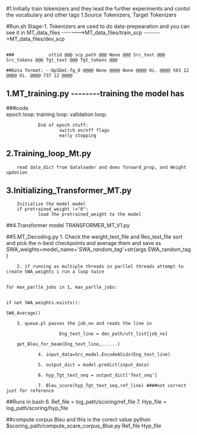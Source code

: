 #1.Initially train tokenizers and they lead the further experiments and contol the vocabulary and other tags
        1.Source Tokenizers, Target Tokenizers

#Run.sh
Stage-1. Tokenizers are used to do data-prepearation and you can see it in MT_data_files
                                                                                ------->MT_data_files/train_scp
                                                                                ------->MT_data_files/dev_scp

                                                                                ###             uttid @@@ scp_path @@@ None @@@ Src_text @@@ Src_tokens @@@ Tgt_text @@@ Tgt_tokens @@@
                                                                                ##Data format: --8pSDeC-fg_0 @@@@ None @@@@ None @@@@ Hi. @@@@ 563 12 @@@@ Oi. @@@@ 737 12 @@@@



## 1.MT_training.py --------training the model has 
        
###code         
        epoch loop:
                training loop:
                validation loop:
                
                End of epoch stuff:
                        switch on/off flags 
                        early stopping


## 2.Training_loop_Mt.py
        read data_dict from dataloader and does forward_prop, and Weight updation
        
## 3.Initializing_Transformer_MT.py
        Initialize the model model
        if pretrained_weight !="0":
                load the pretrained_weight to the model

##4.Transformer model
        TRANSFORMER_MT_V1.py

##5.MT_Decoding.py
        1. Check the weight_text_file and Res_text_file sort and pick the n-best checkpoints and average them and save as 
                                                                                                                        SWA_weights=model_name+'_SWA_random_tag_'+str(args.SWA_random_tag)
        
        2. if running as multiple threads in parllel threads attempt to create SWA_weights i run a loop twice 
                                                                        
                                                                        for max_parlle_jobs in 1, max_parlle_jobs:
                                                                                
                                                                                if not SWA_weights.exists():
                                                                                        SWA_Average()                                                                                
         
        3. queue.pl passes the job_no and reads the line in 

                        Eng_text_line = dev_path/utt_list[job_no]
        
        get_Bleu_for_beam(Eng_text_line,......)

                4. input_data=Src_model.EncodeASids(Eng_text_line)  

                5. output_dict = model.predict(input_data)

                6. hyp_Tgt_text_seq = output_dict['Text_seq']
       
                7. Bleu_score(hyp_Tgt_text_seq,ref_line) ####not correct just for reference

##Runs in bash 
6. Ref_file = log_path/scoring/ref_file
7. Hyp_file = log_path/scoring/hyp_file



##compute corpus Bleu and this is the corect value 
python $scoring_path/compute_scare_corpus_Blue.py Ref_file Hyp_file









 

